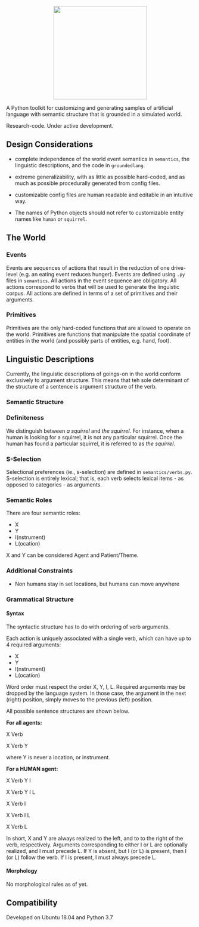 <div align="center">
 <img src="images/logo.png" width="250"> 
</div>

A Python toolkit for customizing and generating samples of artificial language with semantic structure that is grounded in a simulated world.  

Research-code. Under active development.

## Design Considerations

- complete independence of the world event semantics in `semantics`, the linguistic descriptions, and the code in `groundedlang`.
- extreme generalizability, with as little as possible hard-coded, and as much as possible procedurally generated from config files.
- customizable config files are human readable and editable in an intuitive way.

- The names of Python objects should not refer to customizable entity names like `human` or `squirrel`. 
     
     
## The World

### Events

Events are sequences of actions that result in the reduction of one drive-level (e.g. an eating event reduces hunger). 
Events are defined using `.py` files in `semantics`.
All actions in the event sequence are obligatory.
All actions correspond to verbs that will be used to generate the linguistic corpus.
All actions are defined in terms of a set of primitives and their arguments.

### Primitives

Primitives are the only hard-coded functions that are allowed to operate on the world.
Primitives are functions that manipulate the spatial coordinate of entities in the world (and possibly parts of entities, e.g. hand, foot).



## Linguistic Descriptions

Currently, the linguistic descriptions of goings-on in the world conform exclusively to argument structure. 
This means that teh sole determinant of the structure of a sentence is argument structure of the verb.

### Semantic Structure

### Definiteness

We distinguish between *a squirrel* and *the squirrel*. 
For instance, when a human is looking for a squirrel, it is not any particular squirrel.
Once the human has found a particular squirrel, it is referred to as *the squirrel*.

### S-Selection

Selectional preferences (ie., s-selection) are defined in `semantics/verbs.py`.
S-selection is entirely lexical; that is, each verb selects lexical items - as opposed to categories - as arguments.

### Semantic Roles

There are four semantic roles:
- X
- Y
- I(nstrument)
- L(ocation)

X and Y can be considered Agent and Patient/Theme.


### Additional Constraints

- Non humans stay in set locations, but humans can move anywhere

### Grammatical Structure

#### Syntax

The syntactic structure has to do with ordering of verb arguments. 

Each action is uniquely associated with a single verb, which can have up to 4 required arguments:
- X
- Y 
- I(nstrument)
- L(ocation)

Word order must respect the order X, Y, I, L. 
Required arguments may be dropped by the language system.
In those case, the argument in the next (right) position, simply moves to the previous (left) position.

All possible sentence structures are shown below.

__For all agents:__

X Verb 

X Verb Y

where Y is never a location, or instrument.

__For a HUMAN agent:__

X Verb Y I

X Verb Y I L

X Verb I

X Verb I L

X Verb L

In short, X and Y are always realized to the left, and to to the right of the verb, respectively.
Arguments corresponding to either I or L are optionally realized, and I must precede L.
If Y is absent, but I (or L) is present, then I (or L) follow the verb.
If I is present, I must always precede L.


#### Morphology 

No morphological rules as of yet.

## Compatibility

Developed on Ubuntu 18.04 and Python 3.7